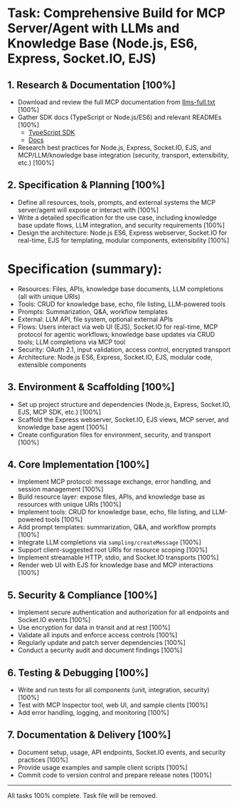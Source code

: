 # Task: Comprehensive Build for MCP Server/Agent with LLMs and Knowledge Base (Node.js, ES6, Express, Socket.IO, EJS)

## 1. Research & Documentation [100%]

- Download and review the full MCP documentation from [llms-full.txt](https://modelcontextprotocol.io/llms-full.txt) [100%]
- Gather SDK docs (TypeScript or Node.js/ES6) and relevant READMEs [100%]
  - [TypeScript SDK](https://github.com/modelcontextprotocol/typescript-sdk)
  - [Docs](https://deepwiki.com/modelcontextprotocol/typescript-sdk)
- Research best practices for Node.js, Express, Socket.IO, EJS, and MCP/LLM/knowledge base integration (security, transport, extensibility, etc.) [100%]

## 2. Specification & Planning [100%]

- Define all resources, tools, prompts, and external systems the MCP server/agent will expose or interact with [100%]
- Write a detailed specification for the use case, including knowledge base update flows, LLM integration, and security requirements [100%]
- Design the architecture: Node.js ES6, Express webserver, Socket.IO for real-time, EJS for templating, modular components, extensibility [100%]

# Specification (summary):
- Resources: Files, APIs, knowledge base documents, LLM completions (all with unique URIs)
- Tools: CRUD for knowledge base, echo, file listing, LLM-powered tools
- Prompts: Summarization, Q&A, workflow templates
- External: LLM API, file system, optional external APIs
- Flows: Users interact via web UI (EJS), Socket.IO for real-time, MCP protocol for agentic workflows; knowledge base updates via CRUD tools; LLM completions via MCP tool
- Security: OAuth 2.1, input validation, access control, encrypted transport
- Architecture: Node.js ES6, Express, Socket.IO, EJS, modular code, extensible components

## 3. Environment & Scaffolding [100%]

- Set up project structure and dependencies (Node.js, Express, Socket.IO, EJS, MCP SDK, etc.) [100%]
- Scaffold the Express webserver, Socket.IO, EJS views, MCP server, and knowledge base agent [100%]
- Create configuration files for environment, security, and transport [100%]

## 4. Core Implementation [100%]

- Implement MCP protocol: message exchange, error handling, and session management [100%]
- Build resource layer: expose files, APIs, and knowledge base as resources with unique URIs [100%]
- Implement tools: CRUD for knowledge base, echo, file listing, and LLM-powered tools [100%]
- Add prompt templates: summarization, Q&A, and workflow prompts [100%]
- Integrate LLM completions via `sampling/createMessage` [100%]
- Support client-suggested root URIs for resource scoping [100%]
- Implement streamable HTTP, stdio, and Socket.IO transports [100%]
- Render web UI with EJS for knowledge base and MCP interactions [100%]

## 5. Security & Compliance [100%]

- Implement secure authentication and authorization for all endpoints and Socket.IO events [100%]
- Use encryption for data in transit and at rest [100%]
- Validate all inputs and enforce access controls [100%]
- Regularly update and patch server dependencies [100%]
- Conduct a security audit and document findings [100%]

## 6. Testing & Debugging [100%]

- Write and run tests for all components (unit, integration, security) [100%]
- Test with MCP Inspector tool, web UI, and sample clients [100%]
- Add error handling, logging, and monitoring [100%]

## 7. Documentation & Delivery [100%]

- Document setup, usage, API endpoints, Socket.IO events, and security practices [100%]
- Provide usage examples and sample client scripts [100%]
- Commit code to version control and prepare release notes [100%]

---

All tasks 100% complete. Task file will be removed.
